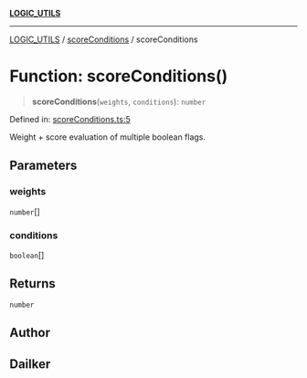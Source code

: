 [**LOGIC_UTILS**](../../README.md)

***

[LOGIC_UTILS](../../README.md) / [scoreConditions](../README.md) / scoreConditions

# Function: scoreConditions()

> **scoreConditions**(`weights`, `conditions`): `number`

Defined in: [scoreConditions.ts:5](https://github.com/dailker/everyutil/blob/b7f22b082046077d9fa17a48e94d4c255288033b/src/logic/scoreConditions.ts#L5)

Weight + score evaluation of multiple boolean flags.

## Parameters

### weights

`number`[]

### conditions

`boolean`[]

## Returns

`number`

## Author

## Dailker
